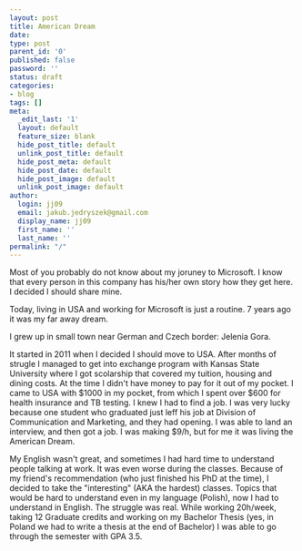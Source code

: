 ```yaml
---
layout: post
title: American Dream
date: 
type: post
parent_id: '0'
published: false
password: ''
status: draft
categories:
- blog
tags: []
meta:
  _edit_last: '1'
  layout: default
  feature_size: blank
  hide_post_title: default
  unlink_post_title: default
  hide_post_meta: default
  hide_post_date: default
  hide_post_image: default
  unlink_post_image: default
author:
  login: jj09
  email: jakub.jedryszek@gmail.com
  display_name: jj09
  first_name: ''
  last_name: ''
permalink: "/"
---
```

<p>Most of you probably do not know about my joruney to Microsoft. I know that every person in this company has his/her own story how they get here. I decided I should share mine.</p>
<p>Today, living in USA and working for Microsoft is just a routine. 7 years ago it was my far away dream.</p>
<p>I grew up in small town near German and Czech border: Jelenia Gora.</p>
<p>It started in 2011 when I decided I should move to USA. After months of strugle I managed to get into exchange program with Kansas State University where I got scolarship that covered my tuition, housing and dining costs. At the time I didn't have money to pay for it out of my pocket. I came to USA with $1000 in my pocket, from which I spent over $600 for health insurance and TB testing. I knew I had to find a job. I was very lucky because one student who graduated just leff his job at Division of Communication and Marketing, and they had opening. I was able to land an interview, and then got a job. I was making $9/h, but for me it was living the American Dream.</p>
<p>My English wasn't great, and sometimes I had hard time to understand people talking at work. It was even worse during the classes. Because of my friend's recommendation (who just finished his PhD at the time), I decided to take the "interesting" (AKA the hardest) classes. Topics that would be hard to understand even in my language (Polish), now I had to understand in English. The struggle was real. While working 20h/week, taking 12 Graduate credits and working on my Bachelor Thesis (yes, in Poland we had to write a thesis at the end of Bachelor) I was able to go through the semester with GPA 3.5.</p>
